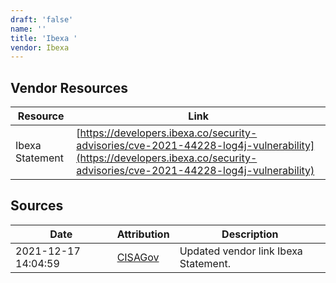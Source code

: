 ```yaml
---
draft: 'false'
name: ''
title: 'Ibexa '
vendor: Ibexa
---
```


## Vendor Resources
| Resource | Link |
| --- | --- |
| Ibexa Statement | [https://developers.ibexa.co/security-advisories/cve-2021-44228-log4j-vulnerability](https://developers.ibexa.co/security-advisories/cve-2021-44228-log4j-vulnerability) |



## Sources
| Date | Attribution | Description |
| --- | --- | --- |
| 2021-12-17 14:04:59 | [CISAGov](https://raw.githubusercontent.com/cisagov/log4j-affected-db/develop/README.md) | Updated vendor link Ibexa Statement.  |
